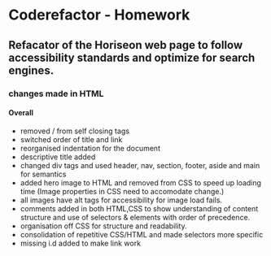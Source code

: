 # Coderefactor - Homework 

## Refacator of the Horiseon web page to follow accessibility standards and optimize for search engines.


### changes made in HTML

#### Overall
- removed / from self closing tags
- switched order of title and link
- reorganised indentation for the document
- descriptive title added
- changed div tags and used header, nav, section, footer, aside and main for semantics
- added hero image to HTML and removed from CSS to speed up loading time (Image properties in CSS need to accomodate change.)
- all images have alt tags for accessibility for image load fails.
- comments added in both HTML,CSS to show understanding of content structure and use of selectors & elements with order of precedence.
- organisation off CSS for structure and readability.
- consolidation of repetitive CSS/HTML and made selectors more specific
- missing i.d added to make link work


